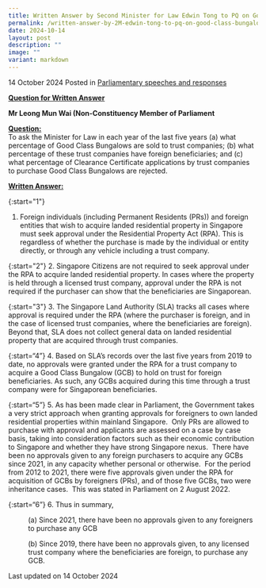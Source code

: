 ```yaml
---
title: Written Answer by Second Minister for Law Edwin Tong to PQ on Good Class Bungalows Sold to Trust Companies with Foreign Beneficiaries
permalink: /written-answer-by-2M-edwin-tong-to-pq-on-good-class-bungalows-sold-to-trust-companies/
date: 2024-10-14
layout: post
description: ""
image: ""
variant: markdown
---
```

14 October 2024 Posted in [Parliamentary speeches and responses](/news/parliamentary-speeches) 

<b><u>Question for Written Answer</u></b>

<b>Mr Leong Mun Wai (Non-Constituency Member of Parliament</b>

<b><u>Question:</u></b>
<br>To ask the Minister for Law in each year of the last five years (a) what percentage of Good Class Bungalows are sold to trust companies; (b) what percentage of these trust companies have foreign beneficiaries; and (c) what percentage of Clearance Certificate applications by trust companies to purchase Good Class Bungalows are rejected.

<b><u>Written Answer:</u></b>

{:start="1"}
1.	Foreign individuals (including Permanent Residents (PRs)) and foreign entities that wish to acquire landed residential property in Singapore must seek approval under the Residential Property Act (RPA). This is regardless of whether the purchase is made by the individual or entity directly, or through any vehicle including a trust company.

{:start="2"}
2. Singapore Citizens are not required to seek approval under the RPA to acquire landed residential property. In cases where the property is held through a licensed trust company, approval under the RPA is not required if the purchaser can show that the beneficiaries are Singaporean.&nbsp;

{:start="3"}
3. The Singapore Land Authority (SLA) tracks all cases where approval is required under the RPA (where the purchaser is foreign, and in the case of licensed trust companies, where the beneficiaries are foreign). Beyond that, SLA does not collect general data on landed residential property that are acquired through trust companies.

{:start=“4”}
4. Based on SLA’s records over the last five years from 2019 to date, no approvals were granted under the RPA for a trust company to acquire a Good Class Bungalow (GCB) to hold on trust for foreign beneficiaries. As such, any GCBs acquired during this time through a trust company were for Singaporean beneficiaries.

{:start=“5”}
5. As has been made clear in Parliament, the Government takes a very strict approach when granting approvals for foreigners to own landed residential properties within mainland Singapore.&nbsp; Only PRs are allowed to purchase with approval and applicants are assessed on a case by case basis, taking into consideration factors such as their economic contribution to Singapore and whether they have strong Singapore nexus.&nbsp; There have been no approvals given to any foreign purchasers to acquire any GCBs since 2021, in any capacity whether personal or otherwise.&nbsp; For the period&nbsp; from 2012 to 2021, there were five approvals given under the RPA for acquisition of GCBs by foreigners (PRs), and of those five GCBs, two were inheritance cases.&nbsp; This was stated in Parliament on 2 August 2022.

{:start=“6”}
6. Thus in summary,

<p style="margin-left: 40px">
(a) Since 2021, there have been no approvals given to any foreigners to purchase any GCB

</p><p style="margin-left: 40px">
(b) Since 2019, there have been no approvals given, to any licensed trust company where the beneficiaries are foreign, to purchase any GCB.

</p><p class="right-side-updated">Last updated on 14 October 2024</p>

